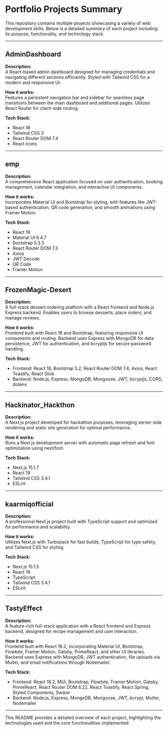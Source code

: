 # Portfolio Projects Summary

This repository contains multiple projects showcasing a variety of web development skills. Below is a detailed summary of each project including its purpose, functionality, and technology stack.

---

## AdminDashboard

**Description:**  
A React-based admin dashboard designed for managing credentials and navigating different sections efficiently. Styled with Tailwind CSS for a modern and responsive UI.

**How it works:**  
Features a persistent navigation bar and sidebar for seamless page transitions between the main dashboard and additional pages. Utilizes React Router for client-side routing.

**Tech Stack:**  
- React 18  
- Tailwind CSS 3  
- React Router DOM 7.4  
- React Icons

---

## emp

**Description:**  
A comprehensive React application focused on user authentication, booking management, calendar integration, and interactive UI components.

**How it works:**  
Incorporates Material UI and Bootstrap for styling, with features like JWT-based authentication, QR code generation, and smooth animations using Framer Motion.

**Tech Stack:**  
- React 19  
- Material UI 6.4.7  
- Bootstrap 5.3.3  
- React Router DOM 7.3  
- Axios  
- JWT Decode  
- QR Code  
- Framer Motion

---

## FrozenMagic-Desert

**Description:**  
A full-stack dessert ordering platform with a React frontend and Node.js Express backend. Enables users to browse desserts, place orders, and manage reviews.

**How it works:**  
Frontend built with React 18 and Bootstrap, featuring responsive UI components and routing. Backend uses Express with MongoDB for data persistence, JWT for authentication, and bcryptjs for secure password handling.

**Tech Stack:**  
- Frontend: React 18, Bootstrap 5.2, React Router DOM 7.4, Axios, React Toastify, React Slick  
- Backend: Node.js, Express, MongoDB, Mongoose, JWT, bcryptjs, CORS, dotenv

---

## Hackinator_Hackthon

**Description:**  
A Next.js project developed for hackathon purposes, leveraging server-side rendering and static site generation for optimal performance.

**How it works:**  
Runs a Next.js development server with automatic page refresh and font optimization using next/font.

**Tech Stack:**  
- Next.js 15.1.7  
- React 19  
- Tailwind CSS 3.4.1  
- ESLint

---

## kaarmiqofficial

**Description:**  
A professional Next.js project built with TypeScript support and optimized for performance and scalability.

**How it works:**  
Utilizes Next.js with Turbopack for fast builds, TypeScript for type safety, and Tailwind CSS for styling.

**Tech Stack:**  
- Next.js 15.1.5  
- React 19  
- TypeScript  
- Tailwind CSS 3.4.1  
- ESLint

---

## TastyEffect

**Description:**  
A feature-rich full-stack application with a React frontend and Express backend, designed for recipe management and user interaction.

**How it works:**  
Frontend built with React 18.2, incorporating Material UI, Bootstrap, Flowbite, Framer Motion, Gatsby, PrimeReact, and other UI libraries. Backend uses Express with MongoDB, JWT authentication, file uploads via Multer, and email notifications through Nodemailer.

**Tech Stack:**  
- Frontend: React 18.2, MUI, Bootstrap, Flowbite, Framer Motion, Gatsby, PrimeReact, React Router DOM 6.22, React Toastify, React Spring, Styled Components, Swiper  
- Backend: Node.js, Express, MongoDB, Mongoose, JWT, bcrypt, Multer, Nodemailer

---

This README provides a detailed overview of each project, highlighting the technologies used and the core functionalities implemented.
